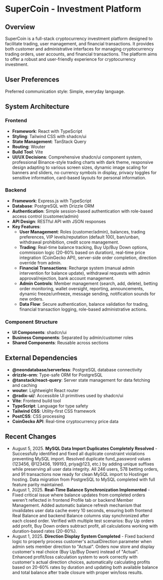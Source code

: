 # SuperCoin - Investment Platform

## Overview
SuperCoin is a full-stack cryptocurrency investment platform designed to facilitate trading, user management, and financial transactions. It provides both customer and administrative interfaces for managing cryptocurrency trading orders, user accounts, and financial transactions. The platform aims to offer a robust and user-friendly experience for cryptocurrency investment.

## User Preferences
Preferred communication style: Simple, everyday language.

## System Architecture
### Frontend
- **Framework**: React with TypeScript
- **Styling**: Tailwind CSS with shadcn/ui
- **State Management**: TanStack Query
- **Routing**: Wouter
- **Build Tool**: Vite
- **UI/UX Decisions**: Comprehensive shadcn/ui component system, professional Binance-style trading charts with dark theme, responsive design adapting to various screen sizes, dynamic image scaling for banners and sliders, no currency symbols in display, privacy toggles for sensitive information, card-based layouts for personal information.

### Backend
- **Framework**: Express.js with TypeScript
- **Database**: PostgreSQL with Drizzle ORM
- **Authentication**: Simple session-based authentication with role-based access control (customer/admin)
- **API Design**: RESTful API with JSON responses
- **Key Features**:
    - **User Management**: Roles (customer/admin), balances, trading preferences, VIP levels/reputation (default 100), ban/unban, withdrawal prohibition, credit score management.
    - **Trading**: Real-time balance tracking, Buy Up/Buy Down options, commission logic (20-60% based on duration), real-time price integration (CoinGecko API), server-side order completion, direction override from admin.
    - **Financial Transactions**: Recharge system (manual admin intervention for balance update), withdrawal requests with admin approval/rejection, bank account management.
    - **Admin Controls**: Member management (search, add, delete), betting order monitoring, wallet oversight, reporting, announcements, dynamic freeze/unfreeze, message sending, notification sounds for new orders.
    - **Data Flow**: Secure authentication, balance validation for trading, financial transaction logging, role-based administrative actions.

### Component Structure
- **UI Components**: shadcn/ui
- **Business Components**: Separated by admin/customer roles
- **Shared Components**: Reusable across sections

## External Dependencies
- **@neondatabase/serverless**: PostgreSQL database connectivity
- **drizzle-orm**: Type-safe ORM for PostgreSQL
- **@tanstack/react-query**: Server state management for data fetching and caching
- **wouter**: Lightweight React router
- **@radix-ui/**: Accessible UI primitives used by shadcn/ui
- **Vite**: Frontend build tool
- **TypeScript**: Language for type safety
- **Tailwind CSS**: Utility-first CSS framework
- **PostCSS**: CSS processing
- **CoinGecko API**: Real-time cryptocurrency price data

## Recent Changes
- August 5, 2025. **MySQL Data Import Duplicates Completely Resolved** - Successfully identified and fixed all duplicate constraint violations preventing MySQL import. Resolved duplicate fund_password values (123456, @123456, 199193, priya@123, etc.) by adding unique suffixes while preserving all user data integrity. All 246 users, 578 betting orders, and 91 transactions now ready for clean MySQL import to Hostinger hosting. Data migration from PostgreSQL to MySQL completed with full feature parity maintained.
- August 1, 2025. **Real-Time Balance Synchronization Implemented** - Fixed critical issue where balance updates from completed orders weren't reflected in frontend Profile tab or backend Member Management. Added automatic balance refresh mechanism that invalidates user data cache every 10 seconds, ensuring both frontend Real Balance and backend Balance columns stay synchronized after each closed order. Verified with multiple test scenarios: Buy Up orders add profit, Buy Down orders subtract profit, all calculations working with duration-based rates (20-60%).
- August 1, 2025. **Direction Display System Completed** - Fixed backend logic to properly process customer's actualDirection parameter when admin sets member direction to "Actual". Orders now store and display customer's real choice (Buy Up/Buy Down) instead of "Actual". Enhanced profit/loss calculation system to work correctly with customer's actual direction choices, automatically calculating profits based on 20-60% rates by duration and updating both available balance and total balance after trade closure with proper win/loss results.